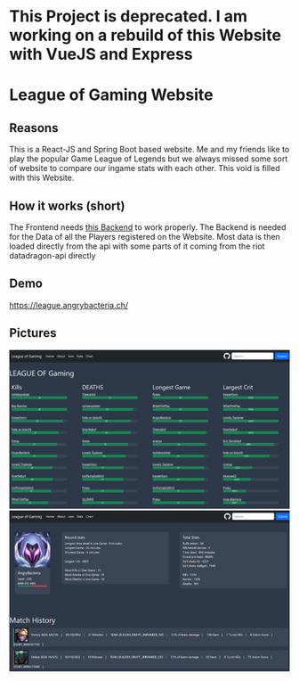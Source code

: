 # This Project is deprecated. I am working on a rebuild of this Website with VueJS and Express
# League of Gaming Website

## Reasons
This is a React-JS and Spring Boot based website.
Me and my friends like to play the popular Game
League of Legends but we always missed some sort of
website to compare our ingame stats with each other.
This void is filled with this Website.

## How it works (short)
The Frontend needs [this Backend](https://github.com/AngryBacteria/LeagueOfGaming_API) to work properly.
The Backend is needed for the Data of all the Players registered on the Website. 
Most data is then loaded directly from the api with some parts
of it coming from the riot datadragon-api directly

## Demo
https://league.angrybacteria.ch/

## Pictures
![Home Page](src/components/readmePictures/home.PNG)
![Account Page](src/components/readmePictures/accountAB.PNG)
